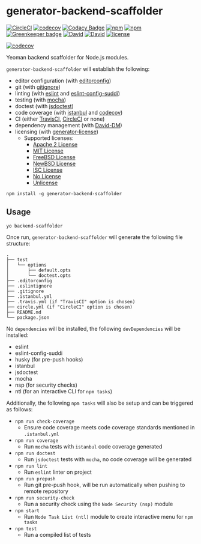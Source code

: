# generator-backend-scaffolder

[![CircleCI](https://img.shields.io/circleci/project/suddi/generator-backend-scaffolder.svg)](https://circleci.com/gh/suddi/generator-backend-scaffolder)
[![codecov](https://codecov.io/gh/suddi/generator-backend-scaffolder/branch/master/graph/badge.svg)](https://codecov.io/gh/suddi/generator-backend-scaffolder)
[![Codacy Badge](https://api.codacy.com/project/badge/Grade/ba6244dc47f34661a99cefb159d93bcb)](https://www.codacy.com/app/Suddi/generator-backend-scaffolder)
[![npm](https://img.shields.io/npm/v/generator-backend-scaffolder.svg)](https://www.npmjs.com/package/generator-backend-scaffolder)
[![npm](https://img.shields.io/npm/dt/generator-backend-scaffolder.svg)](https://www.npmjs.com/package/generator-backend-scaffolder)
[![Greenkeeper badge](https://badges.greenkeeper.io/suddi/generator-backend-scaffolder.svg)](https://greenkeeper.io/)
[![David](https://img.shields.io/david/suddi/generator-backend-scaffolder.svg)](https://david-dm.org/suddi/generator-backend-scaffolder)
[![David](https://img.shields.io/david/dev/suddi/generator-backend-scaffolder.svg)](https://david-dm.org/suddi/generator-backend-scaffolder?type=dev)
[![license](https://img.shields.io/github/license/suddi/generator-backend-scaffolder.svg)](https://raw.githubusercontent.com/suddi/generator-backend-scaffolder/master/LICENSE)

[![codecov](https://codecov.io/gh/suddi/generator-backend-scaffolder/branch/master/graphs/commits.svg)](https://codecov.io/gh/suddi/generator-backend-scaffolder)

Yeoman backend scaffolder for Node.js modules.

`generator-backend-scaffolder` will establish the following:
- editor configuration (with [editorconfig](http://editorconfig.org/))
- git (with [gitignore](https://github.com/github/gitignore/blob/master/Node.gitignore))
- linting (with [eslint](https://www.npmjs.com/package/eslint) and [eslint-config-suddi](https://www.npmjs.com/package/eslint-config-suddi))
- testing (with [mocha](https://www.npmjs.com/package/mocha))
- doctest (with [jsdoctest](https://www.npmjs.com/package/jsdoctest))
- code coverage (with [istanbul](https://www.npmjs.com/package/istanbul) and [codecov](https://codecov.io/))
- CI (either [TravisCI](https://travis-ci.org/), [CircleCI](https://circleci.com/) or none)
- dependency management (with [David-DM](https://david-dm.org/))
- licensing (with [generator-license](https://www.npmjs.com/package/generator-license))
    - Supported licenses:
        - [Apache 2 License](http://choosealicense.com/licenses/apache/)
        - [MIT License](http://choosealicense.com/licenses/mit/)
        - [FreeBSD License](http://choosealicense.com/licenses/bsd/)
        - [NewBSD License](http://choosealicense.com/licenses/bsd-3-clause/)
        - [ISC License](http://en.wikipedia.org/wiki/ISC_license)
        - [No License](http://choosealicense.com/licenses/no-license/)
        - [Unlicense](http://unlicense.org/)

````
npm install -g generator-backend-scaffolder
````

## Usage

````
yo backend-scaffolder
````

Once run, `generator-backend-scaffolder` will generate the following file structure:

````
.
├── test
│   └── options
│       ├── default.opts
│       └── doctest.opts
├── .editorconfig
├── .eslintignore
├── .gitignore
├── .istanbul.yml
├── .travis.yml (if "TravisCI" option is chosen)
├── circle.yml (if "CircleCI" option is chosen)
├── README.md
└── package.json
````

No `dependencies` will be installed, the following `devDependencies` will be installed:
- eslint
- eslint-config-suddi
- husky (for pre-push hooks)
- istanbul
- jsdoctest
- mocha
- nsp (for security checks)
- ntl (for an interactive CLI for `npm tasks`)

Additionally, the following `npm tasks` will also be setup and can be triggered as follows:
- `npm run check-coverage`
    - Ensure code coverage meets code coverage standards mentioned in `.istanbul.yml`
- `npm run coverage`
    - Run `mocha` tests with `istanbul` code coverage generated
- `npm run doctest`
    - Run `jsdoctest` tests with `mocha`, no code coverage will be generated
- `npm run lint`
    - Run `eslint` linter on project
- `npm run prepush`
    - Run git pre-push hook, will be run automatically when pushing to remote repository
- `npm run security-check`
    - Run a security check using the `Node Security (nsp)` module
- `npm start`
    - Run `Node Task List (ntl)` module to create interactive menu for `npm tasks`
- `npm test`
    - Run a compiled list of tests


